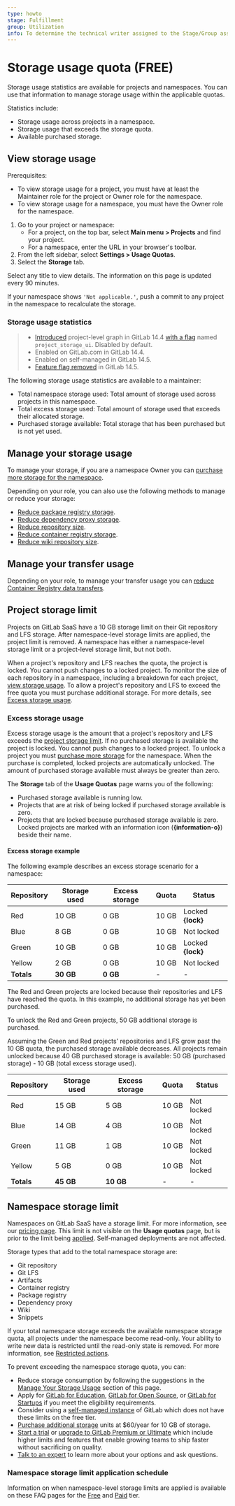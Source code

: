 ```yaml
---
type: howto
stage: Fulfillment
group: Utilization
info: To determine the technical writer assigned to the Stage/Group associated with this page, see https://about.gitlab.com/handbook/product/ux/technical-writing/#assignments
---
```


# Storage usage quota **(FREE)**

Storage usage statistics are available for projects and namespaces. You can use that information to
manage storage usage within the applicable quotas.

Statistics include:

- Storage usage across projects in a namespace.
- Storage usage that exceeds the storage quota.
- Available purchased storage.

## View storage usage

Prerequisites:

- To view storage usage for a project, you must have at least the Maintainer role for the project or Owner role for the namespace.
- To view storage usage for a namespace, you must have the Owner role for the namespace.

1. Go to your project or namespace:
   - For a project, on the top bar, select **Main menu > Projects** and find your project.
   - For a namespace, enter the URL in your browser's toolbar.
1. From the left sidebar, select **Settings > Usage Quotas**.
1. Select the **Storage** tab.

Select any title to view details. The information on this page
is updated every 90 minutes.

If your namespace shows `'Not applicable.'`, push a commit to any project in the
namespace to recalculate the storage.

### Storage usage statistics

> - [Introduced](https://gitlab.com/gitlab-org/gitlab/-/merge_requests/68898) project-level graph in GitLab 14.4 [with a flag](../administration/feature_flags.md) named `project_storage_ui`. Disabled by default.
> - Enabled on GitLab.com in GitLab 14.4.
> - Enabled on self-managed in GitLab 14.5.
> - [Feature flag removed](https://gitlab.com/gitlab-org/gitlab/-/merge_requests/71270) in GitLab 14.5.

The following storage usage statistics are available to a maintainer:

- Total namespace storage used: Total amount of storage used across projects in this namespace.
- Total excess storage used: Total amount of storage used that exceeds their allocated storage.
- Purchased storage available: Total storage that has been purchased but is not yet used.

## Manage your storage usage

To manage your storage, if you are a namespace Owner you can [purchase more storage for the namespace](../subscriptions/gitlab_com/index.md#purchase-more-storage-and-transfer).

Depending on your role, you can also use the following methods to manage or reduce your storage:

- [Reduce package registry storage](packages/package_registry/reduce_package_registry_storage.md).
- [Reduce dependency proxy storage](packages/dependency_proxy/reduce_dependency_proxy_storage.md).
- [Reduce repository size](project/repository/reducing_the_repo_size_using_git.md).
- [Reduce container registry storage](packages/container_registry/reduce_container_registry_storage.md).
- [Reduce wiki repository size](../administration/wikis/index.md#reduce-wiki-repository-size).

## Manage your transfer usage

Depending on your role, to manage your transfer usage you can [reduce Container Registry data transfers](packages/container_registry/reduce_container_registry_data_transfer.md).

## Project storage limit

Projects on GitLab SaaS have a 10 GB storage limit on their Git repository and LFS storage.
After namespace-level storage limits are applied, the project limit is removed. A namespace has either a namespace-level storage limit or a project-level storage limit, but not both.

When a project's repository and LFS reaches the quota, the project is locked.
You cannot push changes to a locked project. To monitor the size of each
repository in a namespace, including a breakdown for each project,
[view storage usage](#view-storage-usage). To allow a project's repository and LFS to exceed the free quota
you must purchase additional storage. For more details, see [Excess storage usage](#excess-storage-usage).

### Excess storage usage

Excess storage usage is the amount that a project's repository and LFS exceeds the [project storage limit](#project-storage-limit). If no
purchased storage is available the project is locked. You cannot push changes to a locked project.
To unlock a project you must [purchase more storage](../subscriptions/gitlab_com/index.md#purchase-more-storage-and-transfer)
for the namespace. When the purchase is completed, locked projects are automatically unlocked. The
amount of purchased storage available must always be greater than zero.

The **Storage** tab of the **Usage Quotas** page warns you of the following:

- Purchased storage available is running low.
- Projects that are at risk of being locked if purchased storage available is zero.
- Projects that are locked because purchased storage available is zero. Locked projects are
  marked with an information icon (**{information-o}**) beside their name.

#### Excess storage example

The following example describes an excess storage scenario for a namespace:

| Repository | Storage used | Excess storage | Quota  | Status            |
|------------|--------------|----------------|--------|-------------------|
| Red        | 10 GB        | 0 GB           | 10 GB  | Locked **{lock}** |
| Blue       | 8 GB         | 0 GB           | 10 GB  | Not locked        |
| Green      | 10 GB        | 0 GB           | 10 GB  | Locked **{lock}** |
| Yellow     | 2 GB         | 0 GB           | 10 GB  | Not locked        |
| **Totals** | **30 GB**    | **0 GB**       | -      | -                 |

The Red and Green projects are locked because their repositories and LFS have reached the quota. In this
example, no additional storage has yet been purchased.

To unlock the Red and Green projects, 50 GB additional storage is purchased.

Assuming the Green and Red projects' repositories and LFS grow past the 10 GB quota, the purchased storage
available decreases. All projects remain unlocked because 40 GB purchased storage is available:
50 GB (purchased storage) - 10 GB (total excess storage used).

| Repository | Storage used | Excess storage | Quota   | Status            |
|------------|--------------|----------------|---------|-------------------|
| Red        | 15 GB        | 5 GB           | 10 GB   | Not locked        |
| Blue       | 14 GB        | 4 GB           | 10 GB   | Not locked        |
| Green      | 11 GB        | 1 GB           | 10 GB   | Not locked        |
| Yellow     | 5 GB         | 0 GB           | 10 GB   | Not locked        |
| **Totals** | **45 GB**    | **10 GB**      | -       | -                 |

## Namespace storage limit

Namespaces on GitLab SaaS have a storage limit. For more information, see our [pricing page](https://about.gitlab.com/pricing/).
This limit is not visible on the **Usage quotas** page, but is prior to the limit being [applied](#namespace-storage-limit-application-schedule). Self-managed deployments are not affected.

Storage types that add to the total namespace storage are:

- Git repository
- Git LFS
- Artifacts
- Container registry
- Package registry
- Dependency proxy
- Wiki
- Snippets

If your total namespace storage exceeds the available namespace storage quota, all projects under the namespace become read-only. Your ability to write new data is restricted until the read-only state is removed. For more information, see [Restricted actions](../user/read_only_namespaces.md#restricted-actions).

To prevent exceeding the namespace storage quota, you can:

- Reduce storage consumption by following the suggestions in the [Manage Your Storage Usage](#manage-your-storage-usage) section of this page.
- Apply for [GitLab for Education](https://about.gitlab.com/solutions/education/join/), [GitLab for Open Source](https://about.gitlab.com/solutions/open-source/join/), or [GitLab for Startups](https://about.gitlab.com/solutions/startups/) if you meet the eligibility requirements.
- Consider using a [self-managed instance](../subscriptions/self_managed/index.md) of GitLab which does not have these limits on the free tier.
- [Purchase additional storage](../subscriptions/gitlab_com/index.md#purchase-more-storage-and-transfer) units at $60/year for 10 GB of storage.
- [Start a trial](https://about.gitlab.com/free-trial/) or [upgrade to GitLab Premium or Ultimate](https://about.gitlab.com/pricing/) which include higher limits and features that enable growing teams to ship faster without sacrificing on quality.
- [Talk to an expert](https://page.gitlab.com/usage_limits_help.html) to learn more about your options and ask questions.

### Namespace storage limit application schedule

Information on when namespace-level storage limits are applied is available on these FAQ pages for the [Free](https://about.gitlab.com/pricing/faq-efficient-free-tier/#storage-limits-on-gitlab-saas-free-tier) and [Paid](https://about.gitlab.com/pricing/faq-paid-storage-transfer/) tier.
